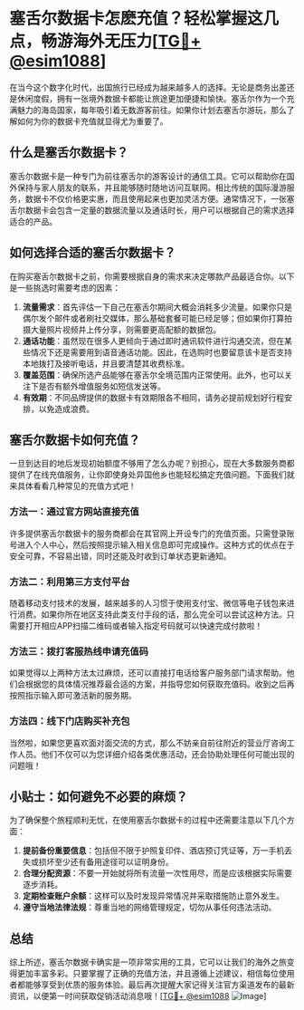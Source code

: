 # 塞舌尔数据卡怎麽充值？轻松掌握这几点，畅游海外无压力[[TG💪+ @esim1088](https://t.me/s/esim1088)]

在当今这个数字化时代，出国旅行已经成为越来越多人的选择。无论是商务出差还是休闲度假，拥有一张境外数据卡都能让旅途更加便捷和愉快。塞舌尔作为一个充满魅力的海岛国家，每年吸引着无数游客前往。如果你计划去塞舌尔游玩，那么了解如何为你的数据卡充值就显得尤为重要了。

## 什么是塞舌尔数据卡？

塞舌尔数据卡是一种专门为前往塞舌尔的游客设计的通信工具。它可以帮助你在国外保持与家人朋友的联系，并且能够随时随地访问互联网。相比传统的国际漫游服务，数据卡不仅价格更实惠，而且使用起来也更加灵活方便。通常情况下，一张塞舌尔数据卡会包含一定量的数据流量以及通话时长，用户可以根据自己的需求选择适合的产品。

## 如何选择合适的塞舌尔数据卡？

在购买塞舌尔数据卡之前，你需要根据自身的需求来决定哪款产品最适合你。以下是一些挑选时需要考虑的因素：

1. **流量需求**：首先评估一下自己在塞舌尔期间大概会消耗多少流量。如果你只是偶尔发个邮件或者刷社交媒体，那么基础套餐可能已经足够；但如果你打算拍摄大量照片视频并上传分享，则需要更高配额的数据包。
2. **通话功能**：虽然现在很多人更倾向于通过即时通讯软件进行沟通交流，但在某些情况下还是需要用到语音通话功能。因此，在选购时也要留意该卡是否支持本地拨打及接听电话，并且要清楚其收费标准。
3. **覆盖范围**：确保所选产品能够在塞舌尔全境范围内正常使用。此外，也可以关注下是否有额外增值服务如短信发送等。
4. **有效期**：不同品牌提供的数据卡有效期限各不相同，请务必提前规划好行程安排，以免造成浪费。

## 塞舌尔数据卡如何充值？

一旦到达目的地后发现初始额度不够用了怎么办呢？别担心，现在大多数服务商都提供了在线充值服务，让你即使身处异国他乡也能轻松搞定充值问题。下面我们就来具体看看几种常见的充值方式吧！

### 方法一：通过官方网站直接充值

许多提供塞舌尔数据卡的服务商都会在其官网上开设专门的充值页面。只需登录账号进入个人中心，然后按照提示输入相关信息即可完成操作。这种方式的优点在于安全可靠，不容易出错，同时还能及时收到订单状态更新通知。

### 方法二：利用第三方支付平台

随着移动支付技术的发展，越来越多的人习惯于使用支付宝、微信等电子钱包来进行消费。如果你所在地区支持此类支付手段的话，那么完全可以尝试这种方法。只需要打开相应APP扫描二维码或者输入指定号码就可以快速完成付款啦！

### 方法三：拨打客服热线申请充值码

如果觉得以上两种方法太过麻烦，还可以直接打电话给客户服务部门请求帮助。他们会根据您的具体情况推荐最合适的方案，并指导您如何获取充值码。收到之后再按照指示输入即可激活新的服务期。

### 方法四：线下门店购买补充包

当然啦，如果您更喜欢面对面交流的方式，那么不妨亲自前往附近的营业厅咨询工作人员。他们不仅可以为您详细介绍各类优惠活动，还会协助处理任何可能出现的问题哦！

## 小贴士：如何避免不必要的麻烦？

为了确保整个旅程顺利无忧，在使用塞舌尔数据卡的过程中还需要注意以下几个方面：

1. **提前备份重要信息**：包括但不限于护照复印件、酒店预订凭证等，万一手机丢失或损坏至少还有备用途径可以证明身份。
2. **合理分配资源**：不要一开始就将所有流量一次性用尽，而是应该根据实际需要逐步消耗。
3. **定期检查账户余额**：这样可以及时发现异常情况并采取措施防止意外发生。
4. **遵守当地法律法规**：尊重当地的网络管理规定，切勿从事任何违法活动。

## 总结

综上所述，塞舌尔数据卡确实是一项非常实用的工具，它可以让我们的海外之旅变得更加丰富多彩。只要掌握了正确的充值方法，并且遵循上述建议，相信每位使用者都能够享受到优质的服务体验。最后再次提醒大家记得关注官方渠道发布的最新资讯，以便第一时间获取促销活动消息哦！[[TG💪+ @esim1088](https://t.me/s/esim1088) ![Image](https://i.postimg.cc/4NQfJmqS/Snipaste-2025-05-13-00-14-12.png)]